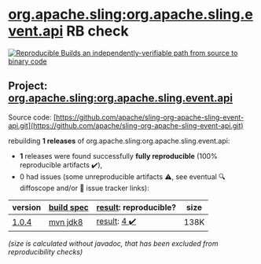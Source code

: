[org.apache.sling:org.apache.sling.event.api](https://central.sonatype.com/artifact/org.apache.sling/org.apache.sling.event.api/1.0.4/versions) RB check
=======

[![Reproducible Builds](https://reproducible-builds.org/images/logos/rb.svg) an independently-verifiable path from source to binary code](https://reproducible-builds.org/)

## Project: [org.apache.sling:org.apache.sling.event.api](https://central.sonatype.com/artifact/org.apache.sling/org.apache.sling.event.api/1.0.4/versions)

Source code: [https://github.com/apache/sling-org-apache-sling-event-api.git](https://github.com/apache/sling-org-apache-sling-event-api.git)

rebuilding **1 releases** of org.apache.sling:org.apache.sling.event.api:
- **1** releases were found successfully **fully reproducible** (100% reproducible artifacts :heavy_check_mark:),
- 0 had issues (some unreproducible artifacts :warning:, see eventual :mag: diffoscope and/or :memo: issue tracker links):

| version | [build spec](/BUILDSPEC.md) | [result](https://reproducible-builds.org/docs/jvm/): reproducible? | size |
| -- | --------- | ------ | -- |
| [1.0.4](https://central.sonatype.com/artifact/org.apache.sling/org.apache.sling.event.api/1.0.4/pom) | [mvn jdk8](org.apache.sling.event.api-1.0.4.buildspec) | [result](org.apache.sling.event.api-1.0.4.buildinfo): [4 :heavy_check_mark: ](org.apache.sling.event.api-1.0.4.buildcompare) | 138K |

<i>(size is calculated without javadoc, that has been excluded from reproducibility checks)</i>
